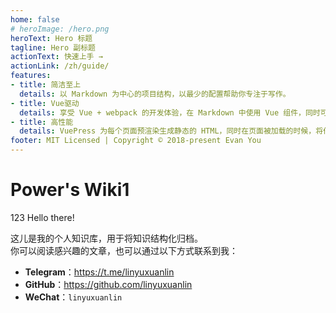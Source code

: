 ```yaml
---
home: false
# heroImage: /hero.png
heroText: Hero 标题
tagline: Hero 副标题
actionText: 快速上手 →
actionLink: /zh/guide/
features:
- title: 简洁至上
  details: 以 Markdown 为中心的项目结构，以最少的配置帮助你专注于写作。
- title: Vue驱动
  details: 享受 Vue + webpack 的开发体验，在 Markdown 中使用 Vue 组件，同时可以使用 Vue 来开发自定义主题。
- title: 高性能
  details: VuePress 为每个页面预渲染生成静态的 HTML，同时在页面被加载的时候，将作为 SPA 运行。
footer: MIT Licensed | Copyright © 2018-present Evan You
---
```


# Power's Wiki1

123
Hello there!

这儿是我的个人知识库，用于将知识结构化归档。  
你可以阅读感兴趣的文章，也可以通过以下方式联系到我：


* **Telegram**：https://t.me/linyuxuanlin  
* **GitHub**：https://github.com/linyuxuanlin  
* **WeChat**：`linyuxuanlin`
